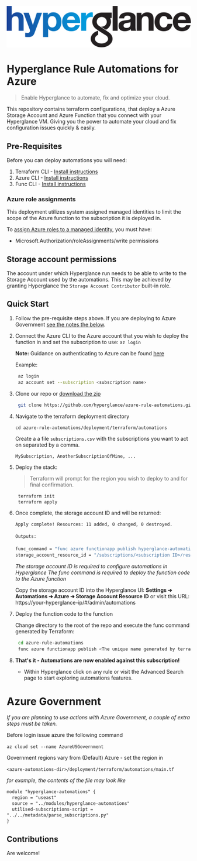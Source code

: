 <img src="https://github.com/hyperglance/azure-rule-automations/blob/master/files/b5dfbb6c-75c8-493b-8c5d-d68b3272cf0f.png" alt="Hyperglance Logo" />

# Hyperglance Rule Automations for Azure

> Enable Hyperglance to automate, fix and optimize your cloud.

This repository contains terraform configurations, that deploy a Azure Storage Account and Azure Function that you connect with your Hyperglance VM. Giving you the power to automate your cloud and fix configuration issues quickly & easily.

## Pre-Requisites

Before you can deploy automations you will need:
1. Terraform CLI - [Install instructions](https://learn.hashicorp.com/tutorials/terraform/install-cli)
2. Azure CLI - [Install instructions](https://docs.microsoft.com/en-us/cli/azure/install-azure-cli)
3. Func CLI - [Install instructions](https://docs.microsoft.com/en-us/azure/azure-functions/functions-run-local)

### Azure role assignments

This deployment utilizes system assigned managed identities to limit the scope of the Azure function to the subscription it is deployed in. 

To [assign Azure roles to a managed identity](https://docs.microsoft.com/en-us/azure/role-based-access-control/role-assignments-portal-managed-identity), you must have:

* Microsoft.Authorization/roleAssignments/write permissions

## Storage account permissions

The account under which Hyperglance run needs to be able to write to the Storage Account used by the automations. This may be achieved by granting Hyperglance the ```Storage Account Contributor``` built-in role.

## Quick Start

1. Follow the pre-requisite steps above. If you are deploying to Azure Government [see the notes the below](#azure-government).

2. Connect the Azure CLI to the Azure account that you wish to deploy the function in and set the subscription to use: `az login`

	__Note:__ Guidance on authenticating to Azure can be found [here](https://docs.microsoft.com/en-us/cli/azure/authenticate-azure-cli)
	
	Example:
	```bash
	 az login
	 az account set --subscription <subscription name>
	```

3. Clone our repo or  [download the zip](https://github.com/hyperglance/azure-rule-automations/archive/refs/heads/master.zip)
	```bash
	 git clone https://github.com/hyperglance/azure-rule-automations.git
	```

4.  Navigate to the terraform deployment directory 
	
	```
	cd azure-rule-automations/deployment/terraform/automations
    ```

	Create a a file ```subscriptions.csv``` with the subscriptions you want to act on separated by a comma.

	```
	MySubscription, AnotherSubscriptionOfMine, ...
	```

5. Deploy the stack:
	> Terraform will prompt for the region you wish to deploy to and for final confirmation.
	```
	 terraform init
	 terraform apply
	```

6. Once complete, the storage account ID and  will be returned:
	```bash
	Apply complete! Resources: 11 added, 0 changed, 0 destroyed.

	Outputs:

    func_command = "func azure functionapp publish hyperglance-automations-legible-buffalo"
    storage_account_resource_id = "/subscriptions/<subscription ID>/resourceGroups/hyperglance-automations-legible-buffalo/providers/Microsoft.Storage/storageAccounts/rii5it09y343"
	```
 
   *The storage account ID is required to configure automations in Hyperglance*
   *The func command is required to deploy the function code to the Azure function*
	
	Copy the storage account ID into the Hyperglance UI:  __Settings ➔ Automations ➔ Azure ➔ Storage Account Resource ID__
	or visit this URL: https://your-hyperglance-ip/#/admin/automations

7. Deploy the function code to the function

    Change directory to the root of the repo and execute the func command generated by Terraform:

	```bash
     cd azure-rule-automations
	 func azure functionapp publish <The unique name generated by terraform>
	```

8. __That's it - Automations are now enabled against this subscription!__
	* Within Hyperglance click on any rule or visit the Advanced Search page to start exploring automations features.

# Azure Government

_If you are planning to use actions with Azure Government, a couple of extra steps must be taken._


Before login issue azure the following command 

```az cloud set --name AzureUSGovernment```

Government regions vary from (Default) Azure - set the region in 

`<azure-automations-dir>/deployment/terraform/automations/main.tf`

_for example, the contents of the file may look like_

```
module "hyperglance-automations" {
  region = "useast"
  source = "../modules/hyperglance-automations"
  utilised-subscriptions-script = "../../metadata/parse_subscriptions.py"
}
```

## Contributions
Are welcome!
